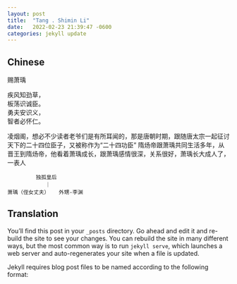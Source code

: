 ```yaml
---
layout: post
title:  "Tang . Shimin Li"
date:   2022-02-23 21:39:47 -0600
categories: jekyll update
---
```



## Chinese
赐萧瑀  


疾风知劲草，  
板荡识诚臣。  
勇夫安识义，  
智者必怀仁。  



凌烟阁，想必不少读者老爷们是有所耳闻的，那是唐朝时期，跟随唐太宗一起征讨天下的二十四位臣子，又被称作为“二十四功臣”
隋炀帝跟萧瑀共同生活多年，从晋王到隋炀帝，他看着萧瑀成长，跟萧瑀感情很深，关系很好，萧瑀长大成人了，一表人

             独孤皇后  
                ｜     
    萧瑀（侄女丈夫）   外甥-李渊


## Translation

You’ll find this post in your `_posts` directory. Go ahead and edit it and re-build the site to see your changes. You can rebuild the site in 
             many different ways, but the most common way is to run `jekyll serve`, which launches a web server and auto-regenerates your site when a file is updated.

Jekyll requires blog post files to be named according to the following format:
